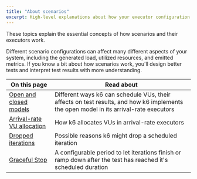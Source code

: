 ```yaml
---
title: "About scenarios"
excerpt: High-level explanations about how your executor configuration can change the test execution and test results
---
```


These topics explain the essential concepts of how scenarios and their executors work.

Different scenario configurations can affect many different aspects of your system,
including the generated load, utilized resources, and emitted metrics.
If you know a bit about how scenarios work, you'll design better tests and interpret test results with more understanding.

| On this page                                                                  | Read about                                                                                                                            |
|-------------------------------------------------------------------------------|---------------------------------------------------------------------------------------------------------------------------------------|
| [Open and closed models](/using-k6/scenarios/about-scenarios/open-vs-closed/) | Different ways k6 can schedule VUs, their affects on test results, and how k6 implements the open model in its arrival-rate executors |
| [Arrival-rate VU allocation](/using-k6/scenarios/about-scenarios/arrival-rate-vu-allocation/)           | How k6 allocates VUs in arrival-rate executors                                                                                        |
| [Dropped iterations](/using-k6/scenarios/about-scenarios/dropped-iterations/) | Possible reasons k6 might drop a scheduled iteration                                                                                  |
| [Graceful Stop](/using-k6/scenarios/about-scenarios/graceful-stop)            | A configurable period to let iterations finish or ramp down after the test has reached it's scheduled duration                        |


